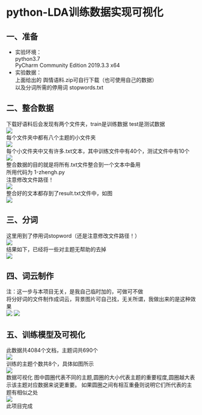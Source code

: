 # python-LDA训练数据实现可视化
## 一、准备  
- 实验环境：  
python3.7  
PyCharm Community Edition 2019.3.3 x64  
- 实验数据：  
上面给出的 舆情语料.zip可自行下载（也可使用自己的数据）  
以及分词所需的停用词 stopwords.txt  
## 二、整合数据  
下载好语料后会发现有两个文件夹，train是训练数据 test是测试数据  
![](https://cdn.jsdelivr.net/gh/hren0315/imgbed/imgbed/post202201262043057.png)  
每个文件夹中都有八个主题的小文件夹  
![](https://cdn.jsdelivr.net/gh/hren0315/imgbed/imgbed/post202201262043060.png)  
每个小文件夹中又有许多.txt文本，其中训练文件中有40个，测试文件中有10个  
![](https://cdn.jsdelivr.net/gh/hren0315/imgbed/imgbed/post202201262043061.png)  
整合数据的目的就是将所有.txt文件整合到一个文本中备用  
所用代码为 1-zhengh.py  
注意修改文件路径！  
![](https://cdn.jsdelivr.net/gh/hren0315/imgbed/imgbed/post202201262043062.png)  
整合好的文本都存到了result.txt文件中，如图  
![](https://cdn.jsdelivr.net/gh/hren0315/imgbed/imgbed/post202201262043063.png)  
## 三、分词  
这里用到了停用词stopword（还是注意修改文件路径！）  
![](https://cdn.jsdelivr.net/gh/hren0315/imgbed/imgbed/post202201262043064.png)  
结果如下，已经将一些对主题无帮助的去掉  
![](https://cdn.jsdelivr.net/gh/hren0315/imgbed/imgbed/post202201262043065.png)  
## 四、词云制作  
注：这一步与本项目无关，是我自己临时加的，可做可不做  
将分好词的文件制作成词云，背景图片可自己找，无关所谓，我做出来的是这种效果  
![](https://cdn.jsdelivr.net/gh/hren0315/imgbed/imgbed/post202201262043066.png)
![](https://cdn.jsdelivr.net/gh/hren0315/imgbed/imgbed/post202201262043067.png)  
## 五、训练模型及可视化  
此数据共4084个文档，主题词共690个  
![](https://cdn.jsdelivr.net/gh/hren0315/imgbed/imgbed/post202201262053723.JPG)  
训练的主题个数共8个，具体如图所示  
![](https://cdn.jsdelivr.net/gh/hren0315/imgbed/imgbed/post202201262050896.JPG)  
数据可视化
图中圆圈代表不同的主题,圆圈的大小代表主题的重要程度,圆圈越大表示该主题对应数据来说更重要。
如果圆圈之间有相互重叠则说明它们所代表的主题有相似之处  
![](https://cdn.jsdelivr.net/gh/hren0315/imgbed/imgbed/post202201262050895.JPG)  
此项目完成
